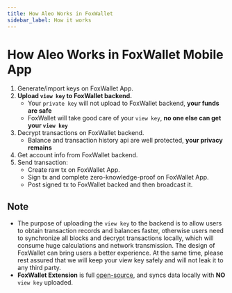 ```yaml
---
title: How Aleo Works in FoxWallet
sidebar_label: How it works
---
```


# How Aleo Works in FoxWallet Mobile App
1. Generate/import keys on FoxWallet App.
2. **Upload `view key` to FoxWallet backend.**
    * Your `private key` will not upload to FoxWallet backend, **your funds are safe**
    * FoxWallet will take good care of your `view key`, **no one else can get your `view key`**
3. Decrypt transactions on FoxWallet backend.
    * Balance and transaction history api are well protected, **your privacy remains**
4. Get account info from FoxWallet backend.
5. Send transaction:
    * Create raw tx on FoxWallet App.
    * Sign tx and complete zero-knowledge-proof on FoxWallet App.
    * Post signed tx to FoxWallet backed and then broadcast it.

## Note
* The purpose of uploading the `view key` to the backend is to allow users to obtain transaction records and balances faster, otherwise users need to synchronize all blocks and decrypt transactions locally, which will consume huge calculations and network transmission. The design of FoxWallet can bring users a better experience. At the same time, please rest assured that we will keep your view key safely and will not leak it to any third party.
* **FoxWallet Extension** is full [open-source](https://github.com/foxwallet/foxwallet-extension), and syncs data locally with **NO** `view key` uploaded.
